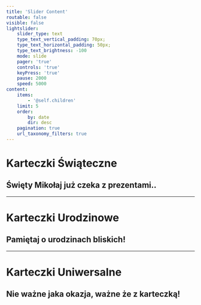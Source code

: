 ```yaml
---
title: 'Slider Content'
routable: false
visible: false
lightslider:
    slider_type: text
    type_text_vertical_padding: 70px;
    type_text_horizontal_padding: 50px;
    type_text_brightness: -100
    mode: slide
    pager: 'true'
    controls: 'true'
    keyPress: 'true'
    pause: 2000
    speed: 5000
content:
    items:
        - '@self.children'
    limit: 5
    order:
        by: date
        dir: desc
    pagination: true
    url_taxonomy_filters: true
---
```


# Karteczki Świąteczne
## Święty Mikołaj już czeka z prezentami..
___
# Karteczki Urodzinowe
## Pamiętaj o urodzinach bliskich!
___
# Karteczki Uniwersalne
## Nie ważne jaka okazja, ważne że z karteczką!
